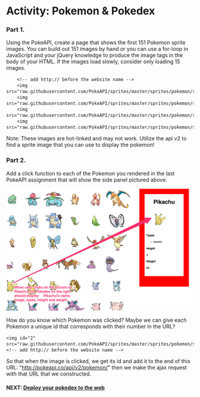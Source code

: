 # Activity: Pokemon & Pokedex

### Part 1.
Using the PokeAPI, create a page that shows the first 151 Pokemon sprite images. You can build out 151 images by hand or you can use a for-loop in JavaScript and your jQuery knowledge to produce the image tags in the body of your HTML.  If the images load slowly, consider only loading 15 images. 
```
    <!-- add http:// before the website name -->
    <img src="raw.githubusercontent.com/PokeAPI/sprites/master/sprites/pokemon/shiny/1.png">
    <img src="raw.githubusercontent.com/PokeAPI/sprites/master/sprites/pokemon/shiny/2.png"> 
    <img src="raw.githubusercontent.com/PokeAPI/sprites/master/sprites/pokemon/shiny/3.png">
    <img src="raw.githubusercontent.com/PokeAPI/sprites/master/sprites/pokemon/shiny/4.png">
```
Note: These images are hot-linked and may not work. Utilize the api v2 to find a sprite image that you can use to display the pokemon! 

### Part 2.

Add a click function to each of the Pokemon you rendered in the last PokeAPI assignment that will show the side panel pictured above.

![Pokedex Image](images/ajax-pikachu.png)

How do you know which Pokemon was clicked? Maybe we can give each Pokemon a unique id that corresponds with their number in the URL?

```
<img id="2" src="raw.githubusercontent.com/PokeAPI/sprites/master/sprites/pokemon/shiny/2.png">
<!-- add http:// before the website name -->
```
So that when the image is clicked, we get its id and add it to the end of this URL: "http://pokeapi.co/api/v2/pokemon/" then we make the ajax request with that URL that we constructed.

#### NEXT: [Deploy your pokedex to the web](./deploy.md)
